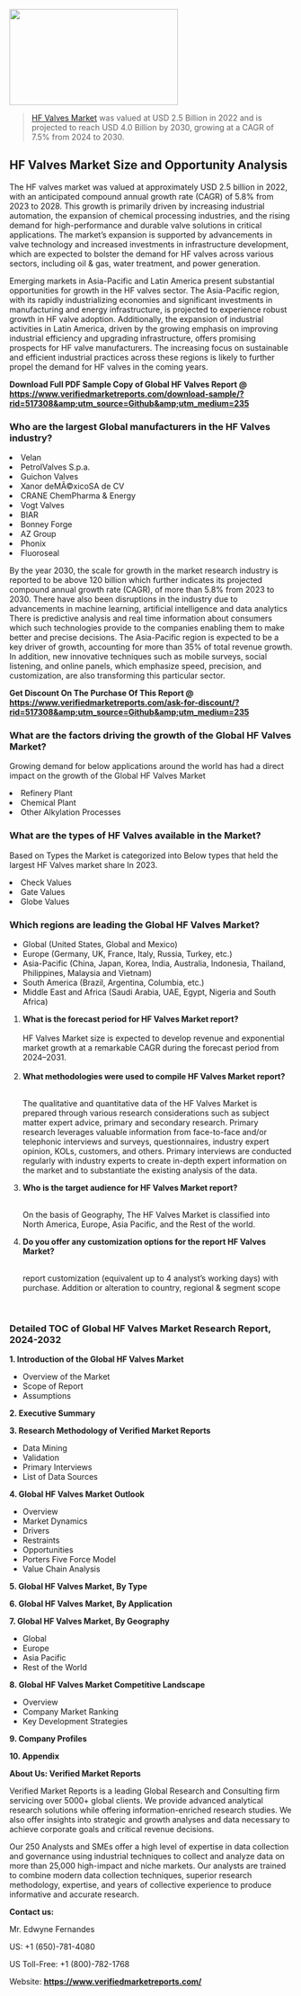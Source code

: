 <img src="https://ffe5etoiles.com/wp-content/uploads/2024/12/MST1-300x171.png" alt="" width="300" height="171" class="alignnone size-medium wp-image-20088" /><blockquote><p><p><a href="https://www.verifiedmarketreports.com/download-sample/?rid=517308&utm_source=Github&utm_medium=235" target="_blank">HF Valves Market</a> was valued at USD 2.5 Billion in 2022 and is projected to reach USD 4.0 Billion by 2030, growing at a CAGR of 7.5% from 2024 to 2030.</p></blockquote><p><h2>HF Valves Market Size and Opportunity Analysis</h2> <p>The HF valves market was valued at approximately USD 2.5 billion in 2022, with an anticipated compound annual growth rate (CAGR) of 5.8% from 2023 to 2028. This growth is primarily driven by increasing industrial automation, the expansion of chemical processing industries, and the rising demand for high-performance and durable valve solutions in critical applications. The market’s expansion is supported by advancements in valve technology and increased investments in infrastructure development, which are expected to bolster the demand for HF valves across various sectors, including oil & gas, water treatment, and power generation.</p> <p>Emerging markets in Asia-Pacific and Latin America present substantial opportunities for growth in the HF valves sector. The Asia-Pacific region, with its rapidly industrializing economies and significant investments in manufacturing and energy infrastructure, is projected to experience robust growth in HF valve adoption. Additionally, the expansion of industrial activities in Latin America, driven by the growing emphasis on improving industrial efficiency and upgrading infrastructure, offers promising prospects for HF valve manufacturers. The increasing focus on sustainable and efficient industrial practices across these regions is likely to further propel the demand for HF valves in the coming years.</p> </p><p class=""><strong>Download Full PDF Sample Copy of Global HF Valves Report @ <a href="https://www.verifiedmarketreports.com/download-sample/?rid=517308&amp;utm_source=Github&amp;utm_medium=235" target="_blank">https://www.verifiedmarketreports.com/download-sample/?rid=517308&amp;utm_source=Github&amp;utm_medium=235</a></strong></p><h3 id="" class="">Who are the largest Global manufacturers in the HF Valves industry?</h3><p><li>Velan</li><li> PetrolValves S.p.a.</li><li> Guichon Valves</li><li> Xanor deMÃ©xicoSA de CV</li><li> CRANE ChemPharma & Energy</li><li> Vogt Valves</li><li> BIAR</li><li> Bonney Forge</li><li> AZ Group</li><li> Phonix</li><li> Fluoroseal</li></p><div class=""><div class="" dir="" data-message-author-role="" data-message-id="" data-message-model-slug=""><div class=""><div class=""><div class=""><div class="" dir="" data-message-author-role="" data-message-id="" data-message-model-slug=""><div class=""><div class=""><p>By the year 2030, the scale for growth in the market research industry is reported to be above 120 billion which further indicates its projected compound annual growth rate (CAGR), of more than 5.8% from 2023 to 2030. There have also been disruptions in the industry due to advancements in machine learning, artificial intelligence and data analytics There is predictive analysis and real time information about consumers which such technologies provide to the companies enabling them to make better and precise decisions. The Asia-Pacific region is expected to be a key driver of growth, accounting for more than 35% of total revenue growth. In addition, new innovative techniques such as mobile surveys, social listening, and online panels, which emphasize speed, precision, and customization, are also transforming this particular sector.</p><p><strong>Get Discount On The Purchase Of This Report @&nbsp; <a href="https://www.verifiedmarketreports.com/ask-for-discount/?rid=517308&amp;utm_source=Github&amp;utm_medium=235" target="_blank">https://www.verifiedmarketreports.com/ask-for-discount/?rid=517308&amp;utm_source=Github&amp;utm_medium=235</a></strong></p></div></div></div></div></div></div></div></div><h3 id="" class="">What are the factors driving the growth of the Global HF Valves Market?</h3><p id="" class="">Growing demand for below applications around the world has had a direct impact on the growth of the Global HF Valves Market</p><p id="" class=""><li>Refinery Plant</li><li> Chemical Plant</li><li> Other Alkylation Processes</li></p><h3 id="" class="">What are the types of HF Valves available in the Market?</h3><p id="" class="">Based on Types the Market is categorized into Below types that held the largest HF Valves market share In 2023.</p><p id="" class=""><li>Check Values</li><li> Gate Values</li><li> Globe Values</li></p><h3 id="" class="">Which regions are leading the Global HF Valves Market?</h3><ul><li>Global (United States, Global and Mexico)</li><li>Europe (Germany, UK, France, Italy, Russia, Turkey, etc.)</li><li>Asia-Pacific (China, Japan, Korea, India, Australia, Indonesia, Thailand, Philippines, Malaysia and Vietnam)</li><li>South America (Brazil, Argentina, Columbia, etc.)</li><li>Middle East and Africa (Saudi Arabia, UAE, Egypt, Nigeria and South Africa)</li></ul><p><ol><li><strong>What is the forecast period for HF Valves Market report?<br /></strong><br /><span data-sheets-root="1" data-sheets-value="{&quot;1&quot;:2,&quot;2&quot;:&quot;XXXX size is expected to develop revenue and exponential market growth at a remarkable CAGR during the forecast period from 2024&ndash;2030.&quot;}" data-sheets-userformat="{&quot;2&quot;:12674,&quot;4&quot;:{&quot;1&quot;:2,&quot;2&quot;:16776960},&quot;10&quot;:2,&quot;11&quot;:0,&quot;15&quot;:&quot;Arial&quot;,&quot;16&quot;:12}">HF Valves Market size is expected to develop revenue and exponential market growth at a remarkable CAGR during the forecast period from 2024&ndash;2031.</span><br /><br /></li><li><strong>What methodologies were used to compile HF Valves Market report?<br /><br /></strong><p>The qualitative and quantitative data of the&nbsp;HF Valves Market is prepared through various research considerations such as subject matter expert advice, primary and secondary research. Primary research leverages valuable information from face-to-face and/or telephonic interviews and surveys, questionnaires, industry expert opinion, KOLs, customers, and others. Primary interviews are conducted regularly with industry experts to create in-depth expert information on the market and to substantiate the existing analysis of the data.&nbsp;</p></li><li><strong>Who is the target audience for HF Valves Market report?<br /><br /></strong><p>On the basis of Geography, The&nbsp;HF Valves Market is classified into North America, Europe, Asia Pacific, and the Rest of the world.</p></li><li><strong>Do you offer any customization options for the report HF Valves Market?<br /><br /></strong><p>report customization (equivalent up to 4 analyst&rsquo;s working days) with purchase. Addition or alteration to country, regional &amp; segment scope</p><p>&nbsp;</p></li></ol></p><h3 id="" class="">Detailed TOC of Global HF Valves Market Research Report, 2024-2032</h3><p id="" class=""><strong>1. Introduction of the Global HF Valves Market</strong></p><ul><li>Overview of the Market</li><li>Scope of Report</li><li>Assumptions</li></ul><p id="" class=""><strong>2. Executive Summary</strong></p><p id="" class=""><strong>3. Research Methodology of&nbsp;Verified Market Reports</strong></p><ul><li>Data Mining</li><li>Validation</li><li>Primary Interviews</li><li>List of Data Sources</li></ul><p id="" class=""><strong>4. Global HF Valves Market Outlook</strong></p><ul><li>Overview</li><li>Market Dynamics</li><li>Drivers</li><li>Restraints</li><li>Opportunities</li><li>Porters Five Force Model</li><li>Value Chain Analysis</li></ul><p id="" class=""><strong>5. Global HF Valves Market, By&nbsp;Type</strong></p><p id="" class=""><strong>6. Global HF Valves Market, By Application</strong></p><p id="" class=""><strong>7. Global HF Valves Market, By Geography</strong></p><ul><li>Global</li><li>Europe</li><li>Asia Pacific</li><li>Rest of the World</li></ul><p id="" class=""><strong>8. Global HF Valves Market Competitive Landscape</strong></p><ul><li>Overview</li><li>Company Market Ranking</li><li>Key Development Strategies</li></ul><p id="" class=""><strong>9. Company Profiles</strong></p><p id="" class=""><strong>10. Appendix</strong></p><p id="" class=""><strong>About Us: Verified Market Reports</strong></p><p id="" class="">Verified Market Reports is a leading Global Research and Consulting firm servicing over 5000+ global clients. We provide advanced analytical research solutions while offering information-enriched research studies. We also offer insights into strategic and growth analyses and data necessary to achieve corporate goals and critical revenue decisions.</p><p id="" class="">Our 250 Analysts and SMEs offer a high level of expertise in data collection and governance using industrial techniques to collect and analyze data on more than 25,000 high-impact and niche markets. Our analysts are trained to combine modern data collection techniques, superior research methodology, expertise, and years of collective experience to produce informative and accurate research.</p><p id="" class=""><strong>Contact us:</strong></p><p id="" class="">Mr. Edwyne Fernandes</p><p id="" class="">US: +1 (650)-781-4080</p><p id="" class="">US Toll-Free: +1 (800)-782-1768</p><p id="" class="">Website: <a target="" data-test-app-aware-link=""><strong>https://www.verifiedmarketreports.com/</strong></a></p>
